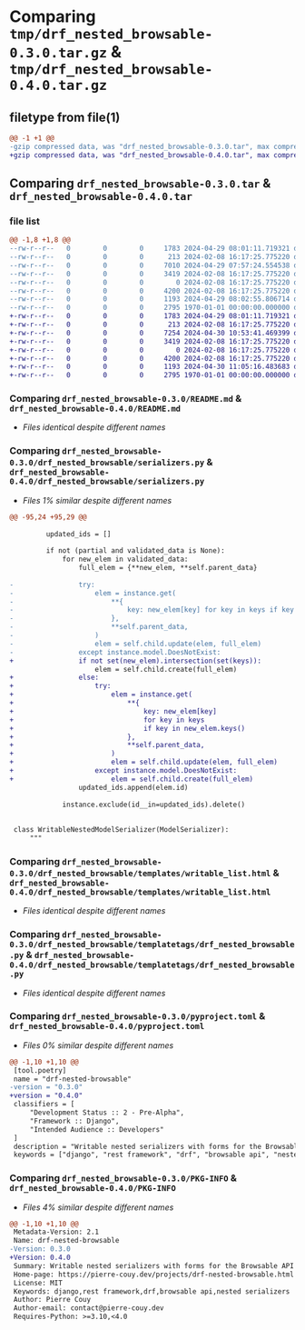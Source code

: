 # Comparing `tmp/drf_nested_browsable-0.3.0.tar.gz` & `tmp/drf_nested_browsable-0.4.0.tar.gz`

## filetype from file(1)

```diff
@@ -1 +1 @@
-gzip compressed data, was "drf_nested_browsable-0.3.0.tar", max compression
+gzip compressed data, was "drf_nested_browsable-0.4.0.tar", max compression
```

## Comparing `drf_nested_browsable-0.3.0.tar` & `drf_nested_browsable-0.4.0.tar`

### file list

```diff
@@ -1,8 +1,8 @@
--rw-r--r--   0        0        0     1783 2024-04-29 08:01:11.719321 drf_nested_browsable-0.3.0/README.md
--rw-r--r--   0        0        0      213 2024-02-08 16:17:25.775220 drf_nested_browsable-0.3.0/drf_nested_browsable/__init__.py
--rw-r--r--   0        0        0     7010 2024-04-29 07:57:24.554538 drf_nested_browsable-0.3.0/drf_nested_browsable/serializers.py
--rw-r--r--   0        0        0     3419 2024-02-08 16:17:25.775220 drf_nested_browsable-0.3.0/drf_nested_browsable/templates/writable_list.html
--rw-r--r--   0        0        0        0 2024-02-08 16:17:25.775220 drf_nested_browsable-0.3.0/drf_nested_browsable/templatetags/__init__.py
--rw-r--r--   0        0        0     4200 2024-02-08 16:17:25.775220 drf_nested_browsable-0.3.0/drf_nested_browsable/templatetags/drf_nested_browsable.py
--rw-r--r--   0        0        0     1193 2024-04-29 08:02:55.806714 drf_nested_browsable-0.3.0/pyproject.toml
--rw-r--r--   0        0        0     2795 1970-01-01 00:00:00.000000 drf_nested_browsable-0.3.0/PKG-INFO
+-rw-r--r--   0        0        0     1783 2024-04-29 08:01:11.719321 drf_nested_browsable-0.4.0/README.md
+-rw-r--r--   0        0        0      213 2024-02-08 16:17:25.775220 drf_nested_browsable-0.4.0/drf_nested_browsable/__init__.py
+-rw-r--r--   0        0        0     7254 2024-04-30 10:53:41.469399 drf_nested_browsable-0.4.0/drf_nested_browsable/serializers.py
+-rw-r--r--   0        0        0     3419 2024-02-08 16:17:25.775220 drf_nested_browsable-0.4.0/drf_nested_browsable/templates/writable_list.html
+-rw-r--r--   0        0        0        0 2024-02-08 16:17:25.775220 drf_nested_browsable-0.4.0/drf_nested_browsable/templatetags/__init__.py
+-rw-r--r--   0        0        0     4200 2024-02-08 16:17:25.775220 drf_nested_browsable-0.4.0/drf_nested_browsable/templatetags/drf_nested_browsable.py
+-rw-r--r--   0        0        0     1193 2024-04-30 11:05:16.483683 drf_nested_browsable-0.4.0/pyproject.toml
+-rw-r--r--   0        0        0     2795 1970-01-01 00:00:00.000000 drf_nested_browsable-0.4.0/PKG-INFO
```

### Comparing `drf_nested_browsable-0.3.0/README.md` & `drf_nested_browsable-0.4.0/README.md`

 * *Files identical despite different names*

### Comparing `drf_nested_browsable-0.3.0/drf_nested_browsable/serializers.py` & `drf_nested_browsable-0.4.0/drf_nested_browsable/serializers.py`

 * *Files 1% similar despite different names*

```diff
@@ -95,24 +95,29 @@
 
         updated_ids = []
 
         if not (partial and validated_data is None):
             for new_elem in validated_data:
                 full_elem = {**new_elem, **self.parent_data}
 
-                try:
-                    elem = instance.get(
-                        **{
-                            key: new_elem[key] for key in keys if key in new_elem.keys()
-                        },
-                        **self.parent_data,
-                    )
-                    elem = self.child.update(elem, full_elem)
-                except instance.model.DoesNotExist:
+                if not set(new_elem).intersection(set(keys)):
                     elem = self.child.create(full_elem)
+                else:
+                    try:
+                        elem = instance.get(
+                            **{
+                                key: new_elem[key]
+                                for key in keys
+                                if key in new_elem.keys()
+                            },
+                            **self.parent_data,
+                        )
+                        elem = self.child.update(elem, full_elem)
+                    except instance.model.DoesNotExist:
+                        elem = self.child.create(full_elem)
                 updated_ids.append(elem.id)
 
             instance.exclude(id__in=updated_ids).delete()
 
 
 class WritableNestedModelSerializer(ModelSerializer):
     """
```

### Comparing `drf_nested_browsable-0.3.0/drf_nested_browsable/templates/writable_list.html` & `drf_nested_browsable-0.4.0/drf_nested_browsable/templates/writable_list.html`

 * *Files identical despite different names*

### Comparing `drf_nested_browsable-0.3.0/drf_nested_browsable/templatetags/drf_nested_browsable.py` & `drf_nested_browsable-0.4.0/drf_nested_browsable/templatetags/drf_nested_browsable.py`

 * *Files identical despite different names*

### Comparing `drf_nested_browsable-0.3.0/pyproject.toml` & `drf_nested_browsable-0.4.0/pyproject.toml`

 * *Files 0% similar despite different names*

```diff
@@ -1,10 +1,10 @@
 [tool.poetry]
 name = "drf-nested-browsable"
-version = "0.3.0"
+version = "0.4.0"
 classifiers = [
     "Development Status :: 2 - Pre-Alpha",
     "Framework :: Django",
     "Intended Audience :: Developers"
 ]
 description = "Writable nested serializers with forms for the Browsable API"
 keywords = ["django", "rest framework", "drf", "browsable api", "nested serializers"]
```

### Comparing `drf_nested_browsable-0.3.0/PKG-INFO` & `drf_nested_browsable-0.4.0/PKG-INFO`

 * *Files 4% similar despite different names*

```diff
@@ -1,10 +1,10 @@
 Metadata-Version: 2.1
 Name: drf-nested-browsable
-Version: 0.3.0
+Version: 0.4.0
 Summary: Writable nested serializers with forms for the Browsable API
 Home-page: https://pierre-couy.dev/projects/drf-nested-browsable.html
 License: MIT
 Keywords: django,rest framework,drf,browsable api,nested serializers
 Author: Pierre Couy
 Author-email: contact@pierre-couy.dev
 Requires-Python: >=3.10,<4.0
```

